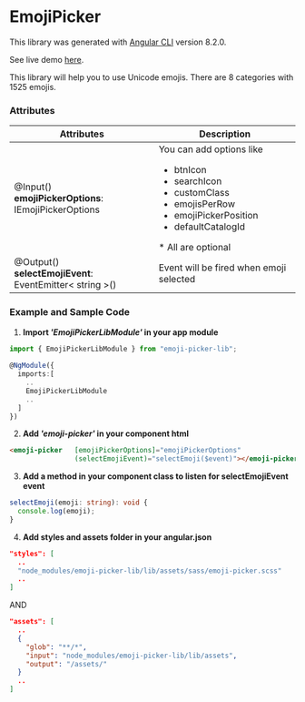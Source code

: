 # EmojiPicker

This library was generated with [Angular CLI](https://github.com/angular/angular-cli) version 8.2.0.

See live demo <a href="https://adavtyan13.github.io/emoji-picker-angular8/">here</a>.

This library will help you to use Unicode emojis. There are 8 categories with 1525 emojis.

### Attributes
Attributes   | Description
-------------|--------------
@Input() <br> **emojiPickerOptions**: IEmojiPickerOptions | You can add options like <ul><li>btnIcon</li><li>searchIcon</li><li>customClass</li><li>emojisPerRow</li><li>emojiPickerPosition</li><li>defaultCatalogId</li></ul> * All are optional
@Output() <br> **selectEmojiEvent**: EventEmitter< string >() | Event will be fired when emoji selected

### Example and Sample Code
1) **Import _'EmojiPickerLibModule'_ in your app module**
```ts
import { EmojiPickerLibModule } from "emoji-picker-lib";
  
@NgModule({
  imports:[
    ..
    EmojiPickerLibModule
    ..
  ]
})
``` 

2) **Add _'emoji-picker'_ in your component html**
```html
<emoji-picker   [emojiPickerOptions]="emojiPickerOptions"
                (selectEmojiEvent)="selectEmoji($event)"></emoji-picker>
```

3) **Add a method in your component class to listen for **selectEmojiEvent** event**
```ts
selectEmoji(emoji: string): void {
  console.log(emoji);
}
```

4) **Add styles and assets folder in your angular.json**

```json
"styles": [
  ..
  "node_modules/emoji-picker-lib/lib/assets/sass/emoji-picker.scss"
  ..
]
```
AND
```json
"assets": [
  ..
  {
    "glob": "**/*",
    "input": "node_modules/emoji-picker-lib/lib/assets",
    "output": "/assets/"
  }
  ..
]
```
